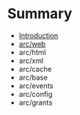 # Summary

* [Introduction](README.md)
* [arc/web](chapter1.md)
* arc/html
* arc/xml
* arc/cache
* arc/base
* arc/events
* arc/config
* arc/grants

